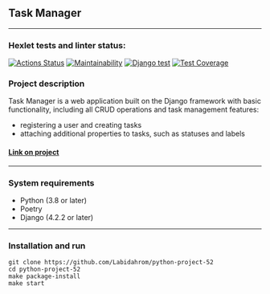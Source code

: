 ## Task Manager
___
### Hexlet tests and linter status:
[![Actions Status](https://github.com/Maksim75ru/python-project-52/workflows/hexlet-check/badge.svg)](https://github.com/Maksim75ru/python-project-52/actions)
[![Maintainability](https://api.codeclimate.com/v1/badges/49443b45cf7b069affba/maintainability)](https://codeclimate.com/github/Maksim75ru/python-project-52/maintainability)
[![Django test](https://github.com/Maksim75ru/python-project-52/actions/workflows/tests-check.yml/badge.svg)](https://github.com/Maksim75ru/python-project-52/actions/workflows/tests-check.yml)
[![Test Coverage](https://api.codeclimate.com/v1/badges/49443b45cf7b069affba/test_coverage)](https://codeclimate.com/github/Maksim75ru/python-project-52/test_coverage)

### Project description
Task Manager is a web application built on the Django framework with basic functionality, including all CRUD operations and task management features:
- registering a user and creating tasks
- attaching additional properties to tasks, such as statuses and labels

#### [Link on project](https://task-manager-hq0h.onrender.com)

___
### System requirements
* Python (3.8 or later)
* Poetry
* Django (4.2.2 or later)

___

### Installation and run
```
git clone https://github.com/Labidahrom/python-project-52
cd python-project-52
make package-install
make start

